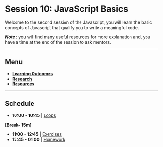 # Session 10: JavaScript Basics

Welcome to the second session of the Javascript, you will learn the basic concepts of Javascript that qualify you to write a meaningful code.

***Note*** : you will find many useful resources for more explanation and, you have a time at the end of the session to ask mentors.

---
## Menu

- **[Learning Outcomes](./learning-outcomes.md)**
- **[Research](./research-topics.md)**
- **[Resources](./resources.md)**

---

## Schedule

- **10:00 - 10:45** | [Loops](./loop.md)

**[Break- 15m]**

- **11:00 - 12:45** | [Exercises](./exercises.md)
- **12:45 - 01:00** | [Homework](./homework.md)